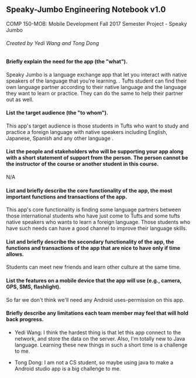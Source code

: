 ## Speaky-Jumbo Engineering Notebook v1.0
COMP 150-MOB: Mobile Development
Fall 2017 Semester Project - Speaky Jumbo

###### Created by Yedi Wang and Tong Dong

#### Briefly explain the need for the app (the "what").

Speaky Jumbo is a language exchange app that let you interact with native speakers of the language that you're learning. . Tufts student can find their own language partner according to their native language and the language they want to learn or practice. They can do the same to help their partner out as well.

#### List the target audience (the "to whom").

This app's target audience is those students in Tufts who want to study and practice a foreign language with native speakers including English, Japanese, Spanish and any other language .

#### List the people and stakeholders who will be supporting your app along with a short statement of support from the person. The person cannot be the instructor of the course or another student in this course.

N/A 
	
#### List and briefly describe the core functionality of the app, the most important functions and transactions of the app.

This app's core functionality is finding some language partners between those international students who have just come to Tufts and some tufts native speakers  who wants to learn a foreign language. Those students who have such needs can have a good channel to improve their language skills. 

#### List and briefly describe the secondary functionality of the app, the functions and transactions of the app that are nice to have only if time allows.

Students can meet new friends and learn other culture at the same time.
	
#### List the features on a mobile device that the app will use (e.g., camera, GPS, SMS, flashlight).

So far we don't think we'll need any Android uses-permission on this app.
	
#### Briefly describe any limitations each team member may feel that will hold back progress.


* Yedi Wang: I think the hardest thing is that let this app connect to the network, and store the data on the server. Also, I'm totally new to Java language. Learning these new things in such a short time is a challenge to me.

* Tong Dong: I am not a CS student, so maybe using java to make a Android studio app is a big challenge to me. 
